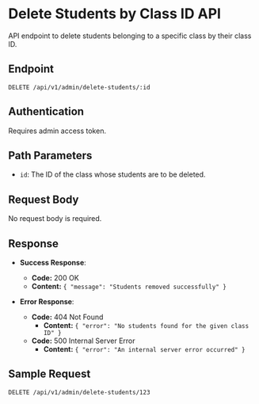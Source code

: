 # Delete Students by Class ID API

API endpoint to delete students belonging to a specific class by their class ID.

## Endpoint

`DELETE /api/v1/admin/delete-students/:id`

## Authentication

Requires admin access token.

## Path Parameters

- `id`: The ID of the class whose students are to be deleted.

## Request Body

No request body is required.

## Response

- **Success Response**: 
  - **Code:** 200 OK
  - **Content:** `{ "message": "Students removed successfully" }`
  
- **Error Response**:
  - **Code:** 404 Not Found
    - **Content:** `{ "error": "No students found for the given class ID" }`
  - **Code:** 500 Internal Server Error
    - **Content:** `{ "error": "An internal server error occurred" }`

## Sample Request

```http
DELETE /api/v1/admin/delete-students/123